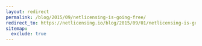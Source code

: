 ```yaml
---
layout: redirect
permalink: /blog/2015/09/netlicensing-is-going-free/
redirect_to: https://netlicensing.io/blog/2015/09/01/netlicensing-is-going-free/
sitemap:
  exclude: true
---
```

